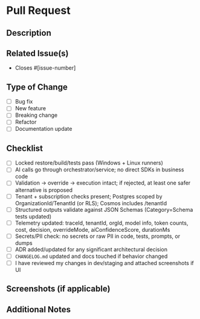 # Pull Request

## Description
<!-- Briefly explain what this PR does, why it's needed, and any context. -->

## Related Issue(s)
- Closes #[issue-number]

## Type of Change
- [ ] Bug fix
- [ ] New feature
- [ ] Breaking change
- [ ] Refactor
- [ ] Documentation update

## Checklist
- [ ] Locked restore/build/tests pass (Windows + Linux runners)
- [ ] AI calls go through orchestrator/service; no direct SDKs in business code
- [ ] Validation → override → execution intact; if rejected, at least one safer alternative is proposed
- [ ] Tenant + subscription checks present; Postgres scoped by OrganizationId/TenantId (or RLS); Cosmos includes /tenantId
- [ ] Structured outputs validate against JSON Schemas (Category=Schema tests updated)
- [ ] Telemetry updated: traceId, tenantId, orgId, model info, token counts, cost, decision, overrideMode, aiConfidenceScore, durationMs
- [ ] Secrets/PII check: no secrets or raw PII in code, tests, prompts, or dumps
- [ ] ADR added/updated for any significant architectural decision
- [ ] `CHANGELOG.md` updated and docs touched if behavior changed
- [ ] I have reviewed my changes in dev/staging and attached screenshots if UI

## Screenshots (if applicable)

## Additional Notes
<!-- Add anything else reviewers should know. -->
